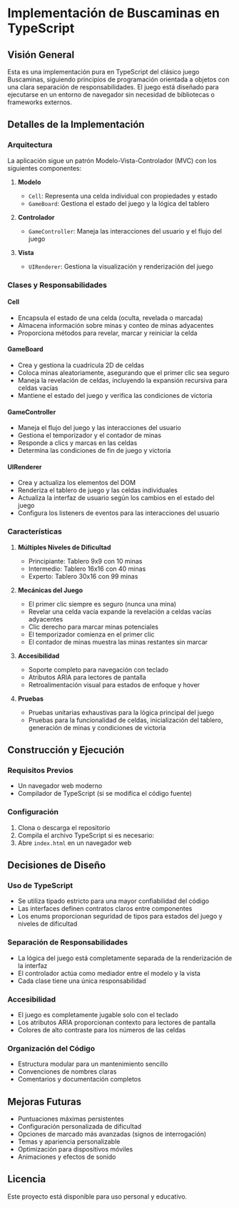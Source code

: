 # Implementación de Buscaminas en TypeScript

## Visión General

Esta es una implementación pura en TypeScript del clásico juego Buscaminas, siguiendo principios de programación orientada a objetos con una clara separación de responsabilidades. El juego está diseñado para ejecutarse en un entorno de navegador sin necesidad de bibliotecas o frameworks externos.

## Detalles de la Implementación

### Arquitectura

La aplicación sigue un patrón Modelo-Vista-Controlador (MVC) con los siguientes componentes:

1. **Modelo**
   - `Cell`: Representa una celda individual con propiedades y estado
   - `GameBoard`: Gestiona el estado del juego y la lógica del tablero

2. **Controlador**
   - `GameController`: Maneja las interacciones del usuario y el flujo del juego

3. **Vista**
   - `UIRenderer`: Gestiona la visualización y renderización del juego

### Clases y Responsabilidades

#### Cell
- Encapsula el estado de una celda (oculta, revelada o marcada)
- Almacena información sobre minas y conteo de minas adyacentes
- Proporciona métodos para revelar, marcar y reiniciar la celda

#### GameBoard
- Crea y gestiona la cuadrícula 2D de celdas
- Coloca minas aleatoriamente, asegurando que el primer clic sea seguro
- Maneja la revelación de celdas, incluyendo la expansión recursiva para celdas vacías
- Mantiene el estado del juego y verifica las condiciones de victoria

#### GameController
- Maneja el flujo del juego y las interacciones del usuario
- Gestiona el temporizador y el contador de minas
- Responde a clics y marcas en las celdas
- Determina las condiciones de fin de juego y victoria

#### UIRenderer
- Crea y actualiza los elementos del DOM
- Renderiza el tablero de juego y las celdas individuales
- Actualiza la interfaz de usuario según los cambios en el estado del juego
- Configura los listeners de eventos para las interacciones del usuario

### Características

1. **Múltiples Niveles de Dificultad**
   - Principiante: Tablero 9x9 con 10 minas
   - Intermedio: Tablero 16x16 con 40 minas
   - Experto: Tablero 30x16 con 99 minas

2. **Mecánicas del Juego**
   - El primer clic siempre es seguro (nunca una mina)
   - Revelar una celda vacía expande la revelación a celdas vacías adyacentes
   - Clic derecho para marcar minas potenciales
   - El temporizador comienza en el primer clic
   - El contador de minas muestra las minas restantes sin marcar

3. **Accesibilidad**
   - Soporte completo para navegación con teclado
   - Atributos ARIA para lectores de pantalla
   - Retroalimentación visual para estados de enfoque y hover

4. **Pruebas**
   - Pruebas unitarias exhaustivas para la lógica principal del juego
   - Pruebas para la funcionalidad de celdas, inicialización del tablero, generación de minas y condiciones de victoria

## Construcción y Ejecución

### Requisitos Previos
- Un navegador web moderno
- Compilador de TypeScript (si se modifica el código fuente)

### Configuración
1. Clona o descarga el repositorio
2. Compila el archivo TypeScript si es necesario:
3. Abre `index.html` en un navegador web

## Decisiones de Diseño

### Uso de TypeScript
- Se utiliza tipado estricto para una mayor confiabilidad del código
- Las interfaces definen contratos claros entre componentes
- Los enums proporcionan seguridad de tipos para estados del juego y niveles de dificultad

### Separación de Responsabilidades
- La lógica del juego está completamente separada de la renderización de la interfaz
- El controlador actúa como mediador entre el modelo y la vista
- Cada clase tiene una única responsabilidad

### Accesibilidad
- El juego es completamente jugable solo con el teclado
- Los atributos ARIA proporcionan contexto para lectores de pantalla
- Colores de alto contraste para los números de las celdas

### Organización del Código
- Estructura modular para un mantenimiento sencillo
- Convenciones de nombres claras
- Comentarios y documentación completos

## Mejoras Futuras

- Puntuaciones máximas persistentes
- Configuración personalizada de dificultad
- Opciones de marcado más avanzadas (signos de interrogación)
- Temas y apariencia personalizable
- Optimización para dispositivos móviles
- Animaciones y efectos de sonido

## Licencia

Este proyecto está disponible para uso personal y educativo.